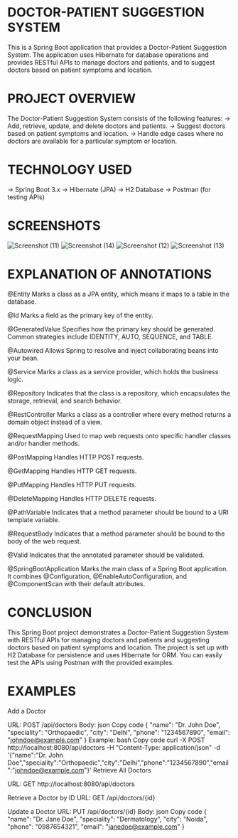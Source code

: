 # DOCTOR-PATIENT SUGGESTION SYSTEM

This is a Spring Boot application that provides a Doctor-Patient Suggestion System. The application uses Hibernate for database operations and provides RESTful APIs to manage doctors and patients, and to suggest doctors based on patient symptoms and location.

# PROJECT OVERVIEW 

The Doctor-Patient Suggestion System consists of the following features:
-> Add, retrieve, update, and delete doctors and patients.
-> Suggest doctors based on patient symptoms and location.
-> Handle edge cases where no doctors are available for a particular symptom or location.

# TECHNOLOGY USED

-> Spring Boot 3.x
-> Hibernate (JPA)
-> H2 Database
-> Postman (for testing APIs)

# SCREENSHOTS

![Screenshot (11)](https://github.com/harshit8756/Java_Assignment_Project/assets/113333121/dafd6175-f984-4c08-a512-8887a3f68ff2)
![Screenshot (14)](https://github.com/harshit8756/Java_Assignment_Project/assets/113333121/d4f96f85-8626-4f1b-8496-b6af9d242c58)
![Screenshot (12)](https://github.com/harshit8756/Java_Assignment_Project/assets/113333121/a7a4adb7-48e0-47e6-b8e9-3d6dbc85f503)
![Screenshot (13)](https://github.com/harshit8756/Java_Assignment_Project/assets/113333121/e48ef39d-c74e-4704-8964-5574c6110dfe)

# EXPLANATION OF ANNOTATIONS
@Entity
Marks a class as a JPA entity, which means it maps to a table in the database.

@Id
Marks a field as the primary key of the entity.

@GeneratedValue
Specifies how the primary key should be generated. Common strategies include IDENTITY, AUTO, SEQUENCE, and TABLE.

@Autowired
Allows Spring to resolve and inject collaborating beans into your bean.

@Service
Marks a class as a service provider, which holds the business logic.

@Repository
Indicates that the class is a repository, which encapsulates the storage, retrieval, and search behavior.

@RestController
Marks a class as a controller where every method returns a domain object instead of a view.

@RequestMapping
Used to map web requests onto specific handler classes and/or handler methods.

@PostMapping
Handles HTTP POST requests.

@GetMapping
Handles HTTP GET requests.

@PutMapping
Handles HTTP PUT requests.

@DeleteMapping
Handles HTTP DELETE requests.

@PathVariable
Indicates that a method parameter should be bound to a URI template variable.

@RequestBody
Indicates that a method parameter should be bound to the body of the web request.

@Valid
Indicates that the annotated parameter should be validated.

@SpringBootApplication
Marks the main class of a Spring Boot application. It combines @Configuration, @EnableAutoConfiguration, and @ComponentScan with their default attributes.

# CONCLUSION 
This Spring Boot project demonstrates a Doctor-Patient Suggestion System with RESTful APIs for managing doctors and patients and suggesting doctors based on patient symptoms and location. The project is set up with H2 Database for persistence and uses Hibernate for ORM. You can easily test the APIs using Postman with the provided examples.

# EXAMPLES 
Add a Doctor

URL: POST /api/doctors
Body:
json
Copy code
{
  "name": "Dr. John Doe",
  "speciality": "Orthopaedic",
  "city": "Delhi",
  "phone": "1234567890",
  "email": "johndoe@example.com"
}
Example:
bash
Copy code
curl -X POST http://localhost:8080/api/doctors -H "Content-Type: application/json" -d '{"name":"Dr. John Doe","speciality":"Orthopaedic","city":"Delhi","phone":"1234567890","email":"johndoe@example.com"}'
Retrieve All Doctors

URL: GET http://localhost:8080/api/doctors

Retrieve a Doctor by ID
URL: GET /api/doctors/{id}

Update a Doctor
URL: PUT /api/doctors/{id}
Body:
json
Copy code
{
  "name": "Dr. Jane Doe",
  "speciality": "Dermatology",
  "city": "Noida",
  "phone": "0987654321",
  "email": "janedoe@example.com"
}




 
